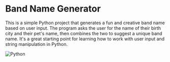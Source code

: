 # Band Name Generator
This is a simple Python project that generates a fun and creative band name based on user input. 
The program asks the user for the name of their birth city and their pet's name, then combines the two to suggest a unique band name. 
It's a great starting point for learning how to work with user input and string manipulation in Python.

![Python](https://th.bing.com/th/id/OIP.nUYOwBlsmc2xTLmGRzBTCQHaHa?rs=1&pid=ImgDetMain)
